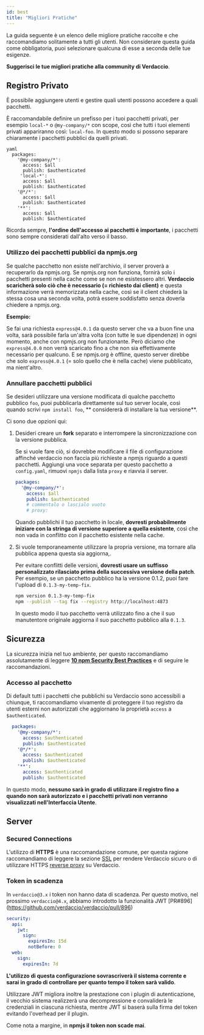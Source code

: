 ```yaml
---
id: best
title: "Migliori Pratiche"
---
```


La guida seguente è un elenco delle migliore pratiche raccolte e che raccomandiamo solitamente a tutti gli utenti. Non considerare questa guida come obbligatoria, puoi selezionare qualcuna di esse a seconda delle tue esigenze.

**Suggerisci le tue migliori pratiche alla community di Verdaccio**.

## Registro Privato

È possibile aggiungere utenti e gestire quali utenti possono accedere a quali pacchetti.

È raccomandabile definire un prefisso per i tuoi pacchetti privati, per esempio `local-*` o `@my-company/*` con scope, così che tutti i tuoi elementi privati appariranno così: `local-foo`. In questo modo si possono separare chiaramente i pacchetti pubblici da quelli privati.

    yaml
      packages:
        '@my-company/*':
          access: $all
          publish: $authenticated
         'local-*':
          access: $all
          publish: $authenticated
        '@*/*':
          access: $all
          publish: $authenticated
        '**':
          access: $all
          publish: $authenticated

Ricorda sempre, **l'ordine dell'accesso ai pacchetti è importante**, i pacchetti sono sempre considerati dall'alto verso il basso.

### Utilizzo dei pacchetti pubblici da npmjs.org

Se qualche pacchetto non esiste nell'archivio, il server proverà a recuperarlo da npmjs.org. Se npmjs.org non funziona, fornirà solo i pacchetti presenti nella cache come se non ne esistessero altri. **Verdaccio scaricherà solo ciò che è necessario (= richiesto dai client)** e questa informazione verrà memorizzata nella cache, così se il client chiederà la stessa cosa una seconda volta, potrà essere soddisfatto senza doverla chiedere a npmjs.org.

**Esempio:**

Se fai una richiesta `express@4.0.1` da questo server che va a buon fine una volta, sarà possibile farla un'altra volta (con tutte le sue dipendenze) in ogni momento, anche con npmjs.org non funzionante. Però diciamo che `express@4.0.0` non verrà scaricato fino a che non sia effettivamente necessario per qualcuno. E se npmjs.org è offline, questo server direbbe che solo `express@4.0.1` (= solo quello che è nella cache) viene pubblicato, ma nient'altro.

### Annullare pacchetti pubblici

Se desideri utilizzare una versione modificata di qualche pacchetto pubblico `foo`, puoi pubblicarla direttamente sul tuo server locale, così quando scrivi `npm install foo`, ** considererà di installare la tua versione**.

Ci sono due opzioni qui:

1. Desideri creare un **fork** separato e interrompere la sincronizzazione con la versione pubblica.
    
    Se si vuole fare ciò, si dovrebbe modificare il file di configurazione affinché verdaccio non faccia più richieste a npmjs riguardo a questi pacchetti. Aggiungi una voce separata per questo pacchetto a `config.yaml`, rimuovi `npmjs` dalla lista `proxy` e riavvia il server.
    
    ```yaml
    packages:
      '@my-company/*':
        access: $all
        publish: $authenticated
        # commentalo o lascialo vuoto
        # proxy:
    ```
    
    Quando pubblichi il tuo pacchetto in locale, **dovresti probabilmente iniziare con la stringa di versione superiore a quella esistente**, così che non vada in conflitto con il pacchetto esistente nella cache.

2. Si vuole temporaneamente utilizzare la propria versione, ma tornare alla pubblica appena questa sia aggiorna,.
    
    Per evitare conflitti delle versioni, **dovresti usare un suffisso personalizzato rilasciato prima della successiva versione della patch**. Per esempio, se un pacchetto pubblico ha la versione 0.1.2, puoi fare l'upload di `0.1.3-my-temp-fix`.
    
    ```bash
    npm version 0.1.3-my-temp-fix
    npm --publish --tag fix --registry http://localhost:4873
    ```
    
    In questo modo il tuo pacchetto verrà utilizzato fino a che il suo manutentore originale aggiorna il suo pacchetto pubblico alla `0.1.3`.

## Sicurezza

La sicurezza inizia nel tuo ambiente, per questo raccomandiamo assolutamente di leggere **[10 npm Security Best Practices](https://snyk.io/blog/ten-npm-security-best-practices/)** e di seguire le raccomandazioni.

### Accesso al pacchetto

Di default tutti i pacchetti che pubblichi su Verdaccio sono accessibili a chiunque, ti raccomandiamo vivamente di proteggere il tuo registro da utenti esterni non autorizzati che aggiornano la proprietà `access` a `$authenticated`.

```yaml
  packages:
    '@my-company/*':
      access: $authenticated
      publish: $authenticated
    '@*/*':
      access: $authenticated
      publish: $authenticated
    '**':
      access: $authenticated
      publish: $authenticated
   ```

In questo modo, **nessuno sarà in grado di utilizzare il registro fino a quando non sarà autorizzato e i pacchetti privati non verranno visualizzati nell'Interfaccia Utente**.

## Server

### Secured Connections

L'utilizzo di **HTTPS** è una raccomandazione comune, per questa ragione raccomandiamo di leggere la sezione [SSL](ssl.md) per rendere Verdaccio sicuro o di utilizzare HTTPS [reverse proxy](reverse-proxy.md) su Verdaccio.

### Token in scadenza

In `verdaccio@3.x` i token non hanno data di scadenza. Per questo motivo, nel prossimo `verdaccio@4.x`, abbiamo introdotto la funzionalità JWT [PR#896] (https://github.com/verdaccio/verdaccio/pull/896)

```yaml
security:
  api:
    jwt:
      sign:
        expiresIn: 15d
        notBefore: 0
  web:
    sign:
      expiresIn: 7d
```

**L'utilizzo di questa configurazione sovrascriverà il sistema corrente e sarai in grado di controllare per quanto tempo il token sarà valido**.

Utilizzare JWT migliora inoltre la prestazione con i plugin di autenticazione, il vecchio sistema realizzerà una decompressione e convaliderà le credenziali in ciascuna richiesta, mentre JWT si baserà sulla firma del token evitando l'overhead per il plugin.

Come nota a margine, in **npmjs il token non scade mai**.